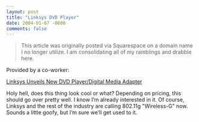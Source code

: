 ```yaml
---
layout: post
title: "Linksys DVD Player"
date: 2004-01-07 -0600
comments: false
---
```


> This article was originally posted via Squarespace on a domain name I no longer utilize.  I am consolidating all of my ramblings and drabble here.

Provided by a co-worker:

[Linksys Unveils New DVD Player/Digital Media Adapter][1]

Holy hell, does this thing look cool or what? Depending on pricing, this should go over pretty well. I know I’m already interested in it. Of course, Linksys and the rest of the industry are calling 802.11g "Wireless-G" now. Sounds a little goofy, but I’m sure we’ll get used to it.

[1]: http://www.pcmag.com/article2/0,2817,1430054,00.asp